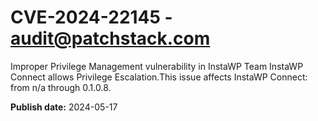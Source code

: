# CVE-2024-22145 - audit@patchstack.com

Improper Privilege Management vulnerability in InstaWP Team InstaWP Connect allows Privilege Escalation.This issue affects InstaWP Connect: from n/a through 0.1.0.8.

**Publish date:** 2024-05-17
